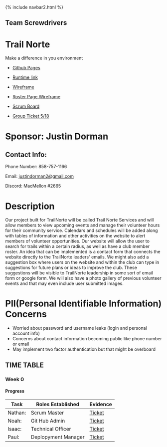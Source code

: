{% include navbar2.html %}

## Team Screwdrivers
# Trail Norte
Make a difference in you environment

- [Github Pages](https://noahj214.github.io/Team-Screwdrivers/)

- [Runtime link](https://portfolio.nighthawkcodingsociety.com)

- [Wireframe](https://docs.google.com/drawings/d/14RODdnrxrKMCJk68_OpMs7CLDXJ4XPMM6XRYiQNPPqI/edit?usp=sharing)

- [Roster Page Wireframe](https://docs.google.com/drawings/d/16yUoxlKJP2jDEnlldiArediSeA06jlFYST_C2Zj8K0o/edit?usp=sharing)

- [Scrum Board](https://github.com/NoahJ214/Team-Screwdrivers/projects/1)

- [Group Ticket 5/18](https://github.com/NoahJ214/Team-Screwdrivers/issues/25)

# Sponsor: Justin Dorman
## Contact Info: 
Phone Number: 858-757-1166

Email: justindorman2@gmail.com

Discord: MacMellon #2665


# Description
  Our project built for TrailNorte will be called Trail Norte Services and will allow members to view upcoming events and manage their volunteer hours for their community service. Calendars and schedules will be added along with tables of information and other activities on the website to alert members of volunteer opportunities. Our website will allow the user to search for trails within a certain radius, as well as have a club member roster. An idea that can be implemented is a contact form that connects the website directly to the TrailNorte leaders' emails. We might also add a suggestion box where users on the website and within the club can type in suggestions for future plans or ideas to improve the club. These suggestions will be visible to TrailNorte leadership in some sort of email form or google form. We will also have a photo gallery of previous volunteer events and that may even include user submitted images.
  
  
# PII(Personal Identifiable Information) Concerns
- Worried about password and username leaks (login and personal account info)
- Concerns about contact information becoming public like phone number or email
- May implement two factor authentication but that might be overboard

## TIME TABLE

### Week 0

#### Progress
| **Task** |**Roles Established**| **Evidence** |
| ------------- |---------------| ------------- |
| Nathan:  |Scrum Master| [Ticket]()  |
| Noah:  |Git Hub Admin| [Ticket]()  |
| Isaac:  |Technical Officer| [Ticket]()  |
| Paul:  |Deplopyment Manager| [Ticket]()  | 
